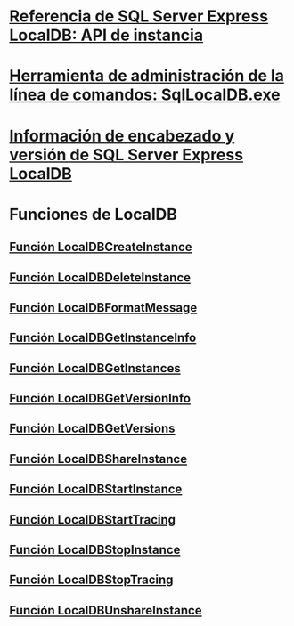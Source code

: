# [Referencia de SQL Server Express LocalDB: API de instancia](sql-server-express-localdb-reference-instance-apis.md)
# [Herramienta de administración de la línea de comandos: SqlLocalDB.exe](command-line-management-tool-sqllocaldb-exe.md)
# [Información de encabezado y versión de SQL Server Express LocalDB](sql-server-express-localdb-header-and-version-information.md)

# Funciones de LocalDB
## [Función LocalDBCreateInstance](localdbcreateinstance-function.md)
## [Función LocalDBDeleteInstance](localdbdeleteinstance-function.md)
## [Función LocalDBFormatMessage](localdbformatmessage-function.md)
## [Función LocalDBGetInstanceInfo](localdbgetinstanceinfo-function.md)
## [Función LocalDBGetInstances](localdbgetinstances-function.md)
## [Función LocalDBGetVersionInfo](localdbgetversioninfo-function.md)
## [Función LocalDBGetVersions](localdbgetversions-function.md)
## [Función LocalDBShareInstance](localdbshareinstance-function.md)
## [Función LocalDBStartInstance](localdbstartinstance-function.md)
## [Función LocalDBStartTracing](localdbstarttracing-function.md)
## [Función LocalDBStopInstance](localdbstopinstance-function.md)
## [Función LocalDBStopTracing](localdbstoptracing-function.md)
## [Función LocalDBUnshareInstance](localdbunshareinstance-function.md)
